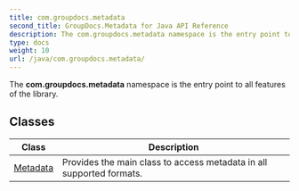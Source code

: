 ```yaml
---
title: com.groupdocs.metadata
second_title: GroupDocs.Metadata for Java API Reference
description: The com.groupdocs.metadata namespace is the entry point to all features of the library.
type: docs
weight: 10
url: /java/com.groupdocs.metadata/
---
```


The **com.groupdocs.metadata** namespace is the entry point to all features of the library.


## Classes

| Class | Description |
| --- | --- |
| [Metadata](../com.groupdocs.metadata/metadata) | Provides the main class to access metadata in all supported formats. |

